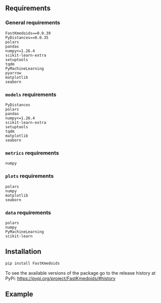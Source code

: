 

## Requirements

### General requirements 

```
FastKmedoids==0.0.39
PyDistances==0.0.35
polars
pandas
numpy<=1.26.4
scikit-learn-extra
setuptools
tqdm
PyMachineLearning
pyarrow
matplotlib
seaborn
```

### `models` requirements

```
PyDistances
polars
pandas
numpy<=1.26.4
scikit-learn-extra
setuptools
tqdm
matplotlib
seaborn
```

### `metrics` requirements 

```
numpy
```


### `plots` requirements

```
polars 
numpy
matplotlib
seaborn
```

### `data` requirements

```
polars
numpy
PyMachineLearning
scikit-learn
```


## Installation

```python
pip install FastKmedoids
```

To see the available versions of the package go to the release history at PyPi: https://pypi.org/project/FastKmedoids/#history


## Example

```python

```
```

```



